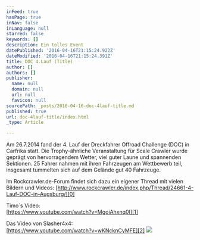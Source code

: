 ```yaml
---
inFeed: true
hasPage: true
inNav: false
inLanguage: null
starred: false
keywords: []
description: Ein tolles Event
datePublished: '2016-04-16T21:15:24.922Z'
dateModified: '2016-04-16T21:15:24.391Z'
title: DOC 4.Lauf (Title)
author: []
authors: []
publisher:
  name: null
  domain: null
  url: null
  favicon: null
sourcePath: _posts/2016-04-16-doc-4lauf-title.md
published: true
url: doc-4lauf-title/index.html
_type: Article

---
```

Am
26.7.2014 fand der 4\. Lauf der Dreckfahrer Offroad Challenge (DOC) in 
Carfrika statt. Die Trophy-ähnliche Veranstaltung für Scale Crawler 
wurde geprägt von hervorragendem Wetter, viel guter Laune und spannenden
Sektionen. 25 Fahrer nahmen mit ihren Fahrzeugen am Wettbewerb teil, 
insgesamt tummelten sich auf dem Gelände gut 40 Fahrzeuge.

Im Rockcrawler.de-Forum findet sich dazu ein eigener Thread mit vielen Bildern und Videos: [http://www.rockcrawler.de/index.php/Thread/24661-4-Lauf-DOC-in-Augsburg/][0]

Timo´s Video:  
[https://www.youtube.com/watch?v=MgoiAhxnq0I][1]

Das Video von Slasher4x4:  
[https://www.youtube.com/watch?v=wKNcknCyMFE][2]
![](https://the-grid-user-content.s3-us-west-2.amazonaws.com/24589765-0eff-4538-8306-bbfebeeb4636.jpg)

[0]: http://www.rockcrawler.de/index.php/Thread/24661-4-Lauf-DOC-in-Augsburg/
[1]: https://www.youtube.com/watch?v=MgoiAhxnq0I
[2]: https://www.youtube.com/watch?v=wKNcknCyMFE
